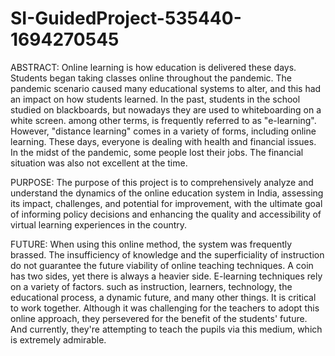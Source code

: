 # SI-GuidedProject-535440-1694270545

ABSTRACT:
Online learning is how education is delivered these days. Students began taking classes online throughout the pandemic. The pandemic scenario caused many educational systems to alter, and this had an impact on how students learned. In the past, students in the school studied on blackboards, but nowadays they are used to whiteboarding on a white screen. among other terms, is frequently referred to as "e-learning". However, "distance learning" comes in a variety of forms, including online learning. These days, everyone is dealing with health and financial issues. In the midst of the pandemic, some people lost their jobs. The financial situation was also not excellent at the time.

PURPOSE:
The purpose of this project is to comprehensively analyze and understand the dynamics of the online education system in India, assessing its impact, challenges, and potential for improvement, with the ultimate goal of informing policy decisions and enhancing the quality and accessibility of virtual learning experiences in the country.

FUTURE:
When using this online method, the system was frequently brassed. The insufficiency of knowledge and the superficiality of instruction do not guarantee the future viability of online teaching techniques. A coin has two sides, yet there is always a heavier side. E-learning techniques rely on a variety of factors. such as instruction, learners, technology, the educational process, a dynamic future, and many other things. It is critical to work together. Although it was challenging for the teachers to adopt this online approach, they persevered for the benefit of the students' future. And currently, they're attempting to teach the pupils via this medium, which is extremely admirable.
